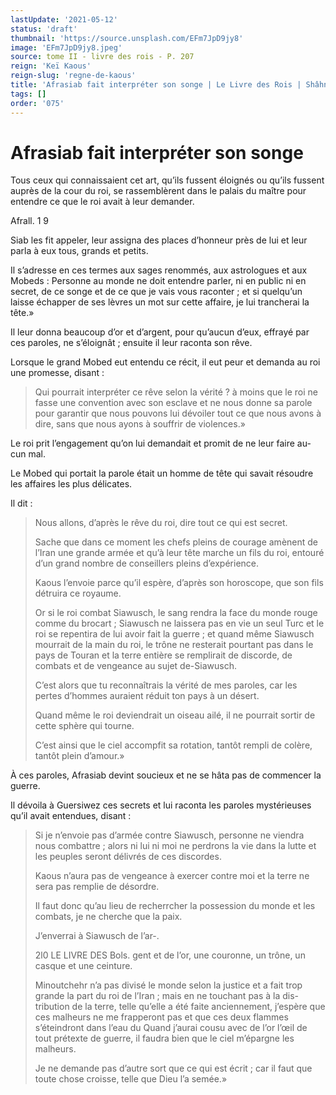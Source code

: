```yaml
---
lastUpdate: '2021-05-12'
status: 'draft'
thumbnail: 'https://source.unsplash.com/EFm7JpD9jy8'
image: 'EFm7JpD9jy8.jpeg'
source: tome II - livre des rois - P. 207
reign: 'Keï Kaous'
reign-slug: 'regne-de-kaous'
title: 'Afrasiab fait interpréter son songe | Le Livre des Rois | Shâhnâmeh'
tags: []
order: '075'
---
```


# Afrasiab fait interpréter son songe

Tous ceux qui connaissaient cet art, qu’ils fussent éloignés ou qu’ils fussent auprès de la cour du roi, se rassemblèrent dans le palais du maître pour entendre ce que le roi avait à leur demander.

Afrall. 1 9

Siab les fit appeler, leur assigna des places d’honneur près de lui et leur parla à eux tous, grands et petits.

Il s’adresse en ces termes aux sages renommés, aux astrologues et aux Mobeds : Personne au monde ne doit entendre parler, ni en public ni en secret, de ce songe et de ce que je vais vous raconter ; et si quelqu’un laisse échapper de ses lèvres un mot sur cette affaire, je lui trancherai la tête.»

Il leur donna beaucoup d’or et d’argent, pour qu’aucun d’eux, effrayé par ces paroles, ne s’éloignât ; ensuite il leur raconta son rêve.

Lorsque le grand Mobed eut entendu ce récit, il eut peur et demanda au roi une promesse, disant :

> Qui pourrait interpréter ce rêve selon la vérité ? à moins que le roi ne fasse une convention avec son esclave et ne nous donne sa parole pour garantir que nous pouvons lui dévoiler tout ce que nous avons à dire, sans que nous ayons à souffrir de violences.»

Le roi prit l’engagement qu’on lui demandait et promit de ne leur faire au-cun mal.

Le Mobed qui portait la parole était un homme de tête qui savait résoudre les affaires les plus délicates.

Il dit :

> Nous allons, d’après le rêve du roi, dire tout ce qui est secret.
>
> Sache que dans ce moment les chefs pleins de courage amènent de l’Iran une grande armée et qu’à leur tête marche un fils du roi, entouré d’un grand nombre de conseillers pleins d’expérience.
>
> Kaous l’envoie parce qu’il espère, d’après son horoscope, que son fils détruira ce royaume.
>
> Or si le roi combat Siawusch, le sang rendra la face du monde rouge comme du brocart ; Siawusch ne laissera pas en vie un seul Turc et le roi se repentira de lui avoir fait la guerre ; et quand même Siawusch mourrait de la main du roi, le trône ne resterait pourtant pas dans le pays de Touran et la terre entière se remplirait de discorde, de combats et de vengeance au sujet de-Siawusch.
>
> C’est alors que tu reconnaîtrais la vérité de mes paroles, car les pertes d’hommes auraient réduit ton pays à un désert.
>
> Quand même le roi deviendrait un oiseau ailé, il ne pourrait sortir de cette sphère qui tourne.
>
> C’est ainsi que le ciel accompfit sa rotation, tantôt rempli de colère, tantôt plein d’amour.»

À ces paroles, Afrasiab devint soucieux et ne se hâta pas de commencer la guerre.

Il dévoila à Guersiwez ces secrets et lui raconta les paroles mystérieuses qu’il avait entendues, disant :

> Si je n’envoie pas d’armée contre Siawusch, personne ne viendra nous combattre ; alors ni lui ni moi ne perdrons la vie dans la lutte et les peuples seront délivrés de ces discordes.
>
> Kaous n’aura pas de vengeance à exercer contre moi et la terre ne sera pas remplie de désordre.
>
> Il faut donc qu’au lieu de recherrcher la possession du monde et les combats, je ne cherche que la paix.
>
> J’enverrai à Siawusch de l’ar-.
>
> 2l0 LE LIVRE DES Bols. gent et de l’or, une couronne, un trône, un casque et une ceinture.
>
> Minoutchehr n’a pas divisé le monde selon la justice et a fait trop grande la part du roi de l’Iran ; mais en ne touchant pas à la dis- tribution de la terre, telle qu’elle a été faite anciennement, j’espère que ces malheurs ne me frapperont pas et que ces deux flammes s’éteindront dans l’eau du Quand j’aurai cousu avec de l’or l’œil de tout prétexte de guerre, il faudra bien que le ciel m’épargne les malheurs.
>
> Je ne demande pas d’autre sort que ce qui est écrit ; car il faut que toute chose croisse, telle que Dieu l’a semée.»
